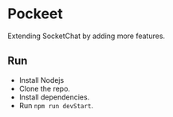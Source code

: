 # Pockeet
Extending SocketChat by adding more features.

## Run
- Install Nodejs
- Clone the repo.
- Install dependencies.
- Run `npm run devStart`.
